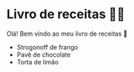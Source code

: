 # Livro de receitas :man_cook:

Olá! Bem vindo ao meu livro de receitas :wave:

- Strogonoff de frango
- Pavê de chocolate
- Torta de limão